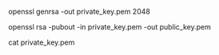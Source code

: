 openssl genrsa -out private_key.pem 2048

openssl rsa -pubout -in private_key.pem -out public_key.pem

cat private_key.pem
